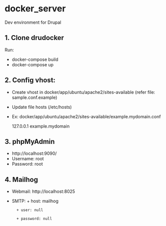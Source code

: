 # docker_server
Dev environment for Drupal
## 1. Clone drudocker
   Run:
   - docker-compose build
   - docker-compose up 

## 2. Config vhost: 
  - Create vhost in  docker/app/ubuntu/apache2/sites-available  (refer file: sample.conf.example)
  - Update file hosts (/etc/hosts)
  - Ex: 
      docker/app/ubuntu/apache2/sites-available/example.mydomain.conf
      
      127.0.0.1 example.mydomain
    
## 3. phpMyAdmin
- http://localhost:9090/
- Username: root
- Password: root

## 4. Mailhog
- Webmail: http://localhost:8025
- SMTP: + host: mailhog

        + user: null
        
        + password: null
